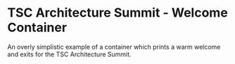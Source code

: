 # TSC Architecture Summit - Welcome Container
An overly simplistic example of a container which prints a warm welcome and exits for the TSC Architecture Summit.